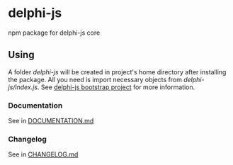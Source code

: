 # delphi-js
npm package for delphi-js core

## Using

A folder *delphi-js* will be created in project's home directory after installing the package. All you need is import 
necessary objects from *delphi-js/index.js*. 
See [delphi-js bootstrap project](https://github.com/goodhousekeeper/delphi_on_modules) for more information. 

### Documentation

See in [DOCUMENTATION.md](https://github.com/goodhousekeeper/npm-delphi-js/blob/master/DOCUMENTATION.md)

### Changelog

See in [CHANGELOG.md](https://github.com/goodhousekeeper/npm-delphi-js/blob/master/CHANGELOG.md)